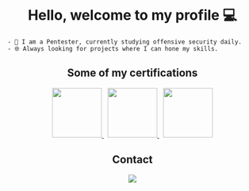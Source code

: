 <h1 align="center">Hello, welcome to my profile 💻</h1>

```
- 🧠 I am a Pentester, currently studying offensive security daily.
- 🌐 Always looking for projects where I can hone my skills.
```

<h2 align="center">Some of my certifications</h2>

<p align="center">
   <a href="https://desecsecurity.com/valida-certificado/EJPJ-EOUMT-WMOK" target="_blank" title="My Cert">
      <img src="https://github.com/user-attachments/assets/a4791ad2-c5ff-4bd2-869a-750d62604b46" height="100" width="100">     
   </a>
   &nbsp; 
   <a href="https://certs.ibsec.com.br/?cert_hash=e830c0d4c93ce750" target="_blank" title="My Cert2">
      <img src="https://github.com/user-attachments/assets/2a1b2e75-85e1-42c0-b830-ab3df8aa8508" height="100" width="100">
   </a>
   &nbsp; 
   <a href="https://www.credly.com/badges/eb4a7d30-8863-42e0-a13b-f785504e2c27" target="_blank" title="My Cert3">
      <img src="https://github.com/user-attachments/assets/6a5a3fe8-7c78-434e-b058-ee6162768206" height="100" width="100">
   </a>
</p>

<h2 align="center">Contact</h2>

<p align="center">
   <a href="https://www.linkedin.com/in/gabriel-godoy-419791242/" target="_blank" title="My likedin">
      <img src="https://img.shields.io/badge/-LinkedIn-%230077B5?style=for-the-badge&logo=linkedin&logoColor=white" target="_blank">
